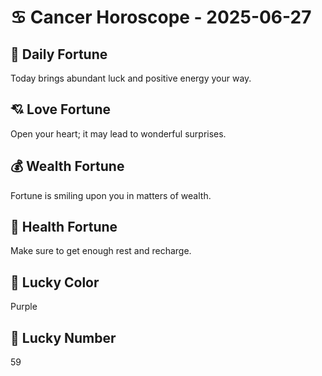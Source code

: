# ♋ Cancer Horoscope - 2025-06-27

## 🎯 Daily Fortune

Today brings abundant luck and positive energy your way.

## 💘 Love Fortune

Open your heart; it may lead to wonderful surprises.

## 💰 Wealth Fortune

Fortune is smiling upon you in matters of wealth.

## 🌱 Health Fortune

Make sure to get enough rest and recharge.

## 🎨 Lucky Color

Purple

## 🔢 Lucky Number

59
